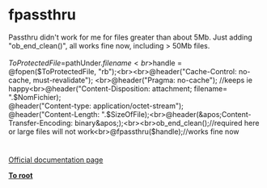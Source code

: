 # fpassthru



Passthru didn&apos;t work for me for files greater than about 5Mb. Just adding "ob_end_clean()", all works fine now, including &gt; 50Mb files.<br><br>$ToProtectedFile=$pathUnder.$filename<br>$handle = @fopen($ToProtectedFile, "rb");<br><br>@header("Cache-Control: no-cache, must-revalidate"); <br>@header("Pragma: no-cache"); //keeps ie happy<br>@header("Content-Disposition: attachment; filename= ".$NomFichier);<br>@header("Content-type: application/octet-stream");<br>@header("Content-Length: ".$SizeOfFile);<br>@header(&apos;Content-Transfer-Encoding: binary&apos;);<br><br>ob_end_clean();//required here or large files will not work<br>@fpassthru($handle);//works fine now  

#

[Official documentation page](https://www.php.net/manual/en/function.fpassthru.php)

**[To root](/README.md)**